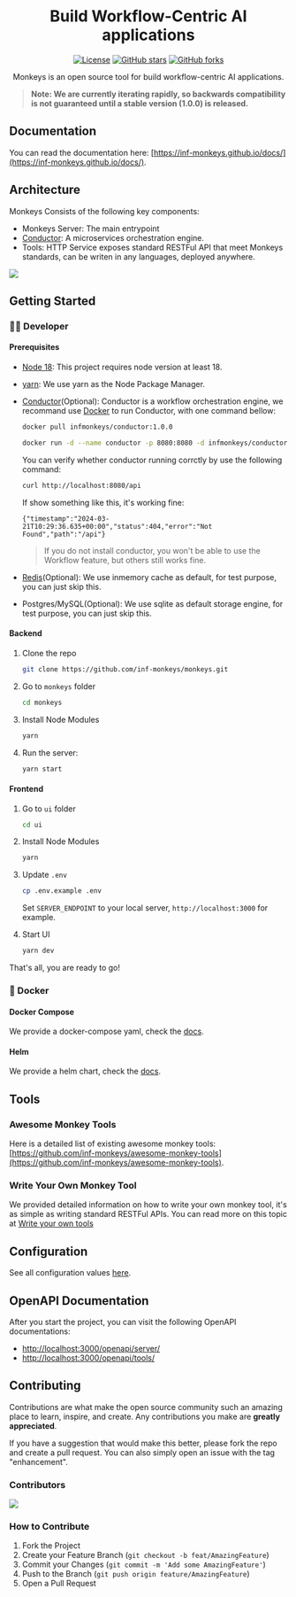 <div align="center">

# Build Workflow-Centric AI applications

[![License](https://img.shields.io/github/license/inf-monkeys/monkeys)](http://www.apache.org/licenses/LICENSE-2.0)
[![GitHub stars](https://img.shields.io/github/stars/inf-monkeys/monkeys?style=social&label=Star&maxAge=2592000)](https://GitHub.com/inf-monkeys/monkeys/stargazers/)
[![GitHub forks](https://img.shields.io/github/forks/inf-monkeys/monkeys?style=social&label=Fork&maxAge=2592000)](https://github.com/inf-monkeys/monkeys)

Monkeys is an open source tool for build workflow-centric AI applications.

</div>

> **Note: We are currently iterating rapidly, so backwards compatibility is not guaranteed until a stable version (1.0.0) is released.**

## Documentation

You can read the documentation here: [https://inf-monkeys.github.io/docs/](https://inf-monkeys.github.io/docs/).

## Architecture

Monkeys Consists of the following key components:

- Monkeys Server: The main entrypoint
- [Conductor](https://github.com/inf-monkeys/conductor): A microservices orchestration engine.
- Tools: HTTP Service exposes standard RESTFul API that meet Monkeys standards, can be writen in any languages, deployed anywhere.

![](./docs/images/architecture.png)

## Getting Started

### 👨‍💻 Developer

#### Prerequisites

- [Node 18](https://nodejs.org/en/download/current): This project requires node version at least 18.
- [yarn](https://yarnpkg.com/): We use yarn as the Node Package Manager.
- [Conductor](https://github.com/inf-monkeys/conductor)(Optional): Conductor is a workflow orchestration engine, we recommand use [Docker](https://www.docker.com/products/docker-desktop/) to run Conductor, with one command bellow:

  ```bash
  docker pull infmonkeys/conductor:1.0.0

  docker run -d --name conductor -p 8080:8080 -d infmonkeys/conductor:1.0.0
  ```

  You can verify whether conductor running corrctly by use the following command:

  ```bash
  curl http://localhost:8080/api
  ```

  If show something like this, it's working fine:

  ```
  {"timestamp":"2024-03-21T10:29:36.635+00:00","status":404,"error":"Not Found","path":"/api"}
  ```

  > If you do not install conductor, you won't be able to use the Workflow feature, but others still works fine.

- [Redis](https://redis.io/)(Optional): We use inmemory cache as default, for test purpose, you can just skip this.
- Postgres/MySQL(Optional): We use sqlite as default storage engine, for test purpose, you can just skip this.


#### Backend

1. Clone the repo
   ```sh
   git clone https://github.com/inf-monkeys/monkeys.git
   ```
2. Go to `monkeys` folder

   ```sh
   cd monkeys
   ```

3. Install Node Modules
   ```sh
   yarn
   ```
4. Run the server:

   ```sh
   yarn start
   ```

#### Frontend 

1. Go to `ui` folder

   ```sh
   cd ui
   ```

2. Install Node Modules

   ```sh
   yarn
   ```

3. Update `.env`

   ```sh
   cp .env.example .env
   ```

   Set `SERVER_ENDPOINT` to your local server, `http://localhost:3000` for example.

4. Start UI

   ```sh
   yarn dev
   ```

That's all, you are ready to go!


### 🐳 Docker

#### Docker Compose

We provide a docker-compose yaml, check the [docs](./docker/README.md).

#### Helm

We provide a helm chart, check the [docs](https://inf-monkeys.github.io/docs/zh-cn/getting-started/helm/).


## Tools

### Awesome Monkey Tools

Here is a detailed list of existing awesome monkey tools: [https://github.com/inf-monkeys/awesome-monkey-tools](https://github.com/inf-monkeys/awesome-monkey-tools).

### Write Your Own Monkey Tool

We provided detailed information on how to write your own monkey tool, it's as simple as writing standard RESTFul APIs. You can read more on this topic at [Write your own tools](https://inf-monkeys.github.io/docs/zh-cn/build-tools/introduction/)


## Configuration

See all configuration values [here](./CONFIGURATION.md).

## OpenAPI Documentation

After you start the project, you can visit the following OpenAPI documentations:

- [http://localhost:3000/openapi/server/](http://localhost:3000/openapi/server/)
- [http://localhost:3000/openapi/tools/](http://localhost:3000/openapi/tools/)

## Contributing

Contributions are what make the open source community such an amazing place to learn, inspire, and create. Any contributions you make are **greatly appreciated**.

If you have a suggestion that would make this better, please fork the repo and create a pull request. You can also simply open an issue with the tag "enhancement".

### Contributors

<a href="https://github.com/inf-monkeys/monkeys/graphs/contributors">
  <img src="https://contrib.rocks/image?repo=inf-monkeys/monkeys" />
</a>

### How to Contribute

1. Fork the Project
2. Create your Feature Branch (`git checkout -b feat/AmazingFeature`)
3. Commit your Changes (`git commit -m 'Add some AmazingFeature'`)
4. Push to the Branch (`git push origin feature/AmazingFeature`)
5. Open a Pull Request
